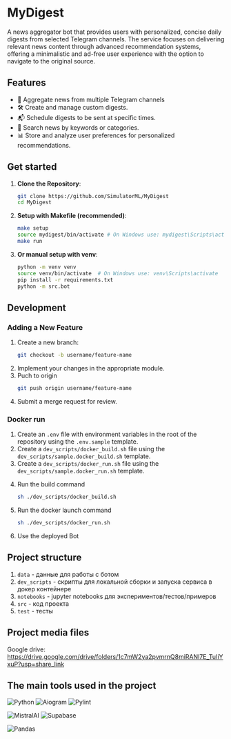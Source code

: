 # MyDigest

A news aggregator bot that provides users with personalized, concise daily digests from selected Telegram channels. The service focuses on delivering relevant news content through advanced recommendation systems, offering a minimalistic and ad-free user experience with the option to navigate to the original source.

## Features

- 📰 Aggregate news from multiple Telegram channels
- 🛠️ Create and manage custom digests.
- 📬 Schedule digests to be sent at specific times.
- 🔎 Search news by keywords or categories.
- 📊 Store and analyze user preferences for personalized recommendations.

## Get started

1. **Clone the Repository**:
   ```bash
   git clone https://github.com/SimulatorML/MyDigest
   cd MyDigest
   ```

2. **Setup with Makefile (recommended)**:
   ```bash
   make setup
   source mydigest/bin/activate # On Windows use: mydigest\Scripts\activate
   make run
   ```

3. **Or manual setup with venv**:
   ```bash
   python -m venv venv
   source venv/bin/activate  # On Windows use: venv\Scripts\activate
   pip install -r requirements.txt
   python -m src.bot
   ```

## Development
### Adding a New Feature
1) Create a new branch:
    ```bash
    git checkout -b username/feature-name
    ```
2) Implement your changes in the appropriate module.
3) Puch to origin
    ```bash
    git push origin username/feature-name
    ```
4) Submit a merge request for review.

### Docker run

1) Create an `.env` file with environment variables in the root of the repository using the `.env.sample` template.
2) Create a `dev_scripts/docker_build.sh` file using the `dev_scripts/sample.docker_build.sh` template.
3) Create a `dev_scripts/docker_run.sh` file using the `dev_scripts/sample.docker_run.sh` template.
4. Run the build command
    ```bash
    sh ./dev_scripts/docker_build.sh
    ```
5. Run the docker launch command
    ```bash
    sh ./dev_scripts/docker_run.sh
    ```
6. Use the deployed Bot


## Project structure

1) `data` - данные для работы с ботом
2) `dev_scripts` - скрипты для локальной cборки и запуска сервиса в докер контейнере
3) `notebooks` - jupyter notebooks для экспериментов/тестов/примеров
3) `src` - код проекта
3) `test` - тесты

## Project media files
 
 Google drive: https://drive.google.com/drive/folders/1c7mW2ya2pvmrnQ8miRANl7E_TuIiYxuP?usp=share_link


## The main tools used in the project

![Python](https://img.shields.io/badge/Python_3.12-FFFFFF?style=for-the-badge&logo=python&logoColor=306998&color=000000)
![Aiogram](https://img.shields.io/badge/Aiogram_3.16.0-FFFFFF?style=for-the-badge&logo=Aiogram&logoColor=306998&color=000000)
![Pylint](https://img.shields.io/badge/Pylint_3.3.5-FFFFFF?style=for-the-badge&logo=Pylint&logoColor=306998&color=000000)

![MistralAI](https://img.shields.io/badge/MistralAI_1.5.0-FFFFFF?style=for-the-badge&logo=ai&logoColor=306998&color=000000)
![Supabase](https://img.shields.io/badge/Supabase_2.11.0-FFFFFF?style=for-the-badge&logo=supabase&logoColor=306998&color=000000)

![Pandas](https://img.shields.io/badge/Pandas_2.2.2-FFFFFF?style=for-the-badge&logo=pandas&logoColor=green&color=000000)

